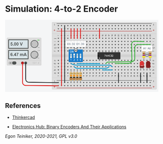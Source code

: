 # Simulation: 4-to-2 Encoder


![4-to-2 Encoder](encoder.png)


## References
* [Thinkercad](https://www.tinkercad.com/)

* [Electronics Hub: Binary Encoders And Their Applications](https://www.electronicshub.org/binary-encoder/)


*Egon Teiniker, 2020-2021, GPL v3.0* 
